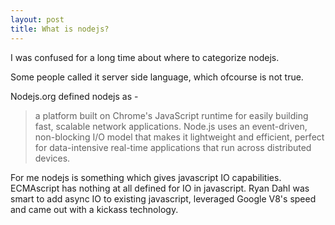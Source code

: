 ```yaml
---
layout: post
title: What is nodejs?
---
```


I was confused for a long time about where to categorize nodejs.  

Some people called it server side language, which ofcourse is not true.

Nodejs.org defined nodejs as - 

> a platform built on Chrome's JavaScript runtime for easily building fast, scalable network applications. Node.js uses an event-driven, non-blocking I/O model that makes it lightweight and efficient, perfect for data-intensive real-time applications that run across distributed devices.

For me nodejs is something which gives javascript IO capabilities. ECMAscript has nothing at all defined for IO in javascript. Ryan Dahl was smart to add async IO to existing javascript, leveraged Google V8's speed and came out with a kickass technology.
